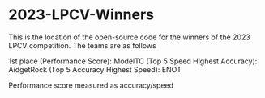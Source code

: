 # 2023-LPCV-Winners
This is the location of the open-source code for the winners of the 2023 LPCV competition. The teams are as follows

1st place (Performance Score): ModelTC
(Top 5 Speed Highest Accuracy): AidgetRock
(Top 5 Accuracy Highest Speed): ENOT

Performance score measured as accuracy/speed
